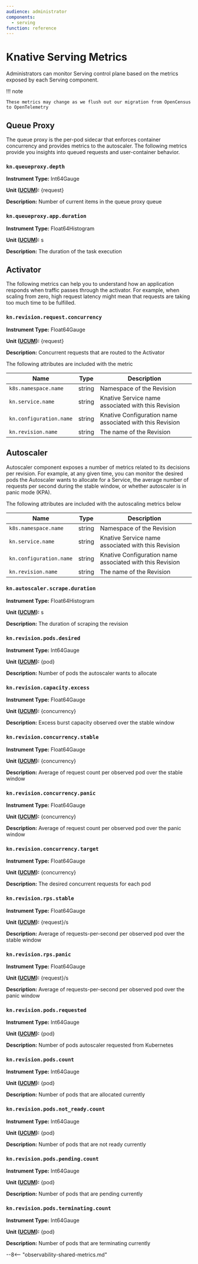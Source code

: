 ```yaml
---
audience: administrator
components:
  - serving
function: reference
---
```


# Knative Serving Metrics

Administrators can monitor Serving control plane based on the metrics exposed by each Serving component.

!!! note

    These metrics may change as we flush out our migration from OpenCensus to OpenTelemetry

## Queue Proxy

The queue proxy is the per-pod sidecar that enforces container concurrency and provides metrics to the autoscaler. The following metrics provide you insights into queued
requests and user-container behavior.

###  `kn.queueproxy.depth`

**Instrument Type:** Int64Gauge

**Unit ([UCUM](https://ucum.org)):** {request}

**Description:** Number of current items in the queue proxy queue

### `kn.queueproxy.app.duration`

**Instrument Type:** Float64Histogram

**Unit ([UCUM](https://ucum.org)):** s

**Description:** The duration of the task execution

## Activator

The following metrics can help you to understand how an application responds when traffic passes through the activator. For example, when scaling from zero, high request latency might mean that requests are taking too much time to be fulfilled.


### `kn.revision.request.concurrency`

**Instrument Type:** Float64Gauge

**Unit ([UCUM](https://ucum.org)):** {request}

**Description:** Concurrent requests that are routed to the Activator

The following attributes are included with the metric

Name | Type | Description
-|-|-
`k8s.namespace.name` | string | Namespace of the Revision
`kn.service.name` | string | Knative Service name associated with this Revision
`kn.configuration.name` | string | Knative Configuration name associated with this Revision
`kn.revision.name` | string | The name of the Revision

## Autoscaler

Autoscaler component exposes a number of metrics related to its decisions per revision. For example, at any given time, you can monitor the desired pods the Autoscaler wants to allocate for a Service, the average number of requests per second during the stable window, or whether autoscaler is in panic mode (KPA).

The following attributes are included with the autoscaling metrics below

Name | Type | Description
-|-|-
`k8s.namespace.name` | string | Namespace of the Revision
`kn.service.name` | string | Knative Service name associated with this Revision
`kn.configuration.name` | string | Knative Configuration name associated with this Revision
`kn.revision.name` | string | The name of the Revision


### `kn.autoscaler.scrape.duration`

**Instrument Type:** Float64Histogram

**Unit ([UCUM](https://ucum.org)):** s

**Description:** The duration of scraping the revision

### `kn.revision.pods.desired`

**Instrument Type:** Int64Gauge

**Unit ([UCUM](https://ucum.org)):** {pod}

**Description:** Number of pods the autoscaler wants to allocate

### `kn.revision.capacity.excess`

**Instrument Type:** Float64Gauge

**Unit ([UCUM](https://ucum.org)):** {concurrency}

**Description:** Excess burst capacity observed over the stable window

### `kn.revision.concurrency.stable`

**Instrument Type:** Float64Gauge

**Unit ([UCUM](https://ucum.org)):** {concurrency}

**Description:** Average of request count per observed pod over the stable window

### `kn.revision.concurrency.panic`

**Instrument Type:** Float64Gauge

**Unit ([UCUM](https://ucum.org)):** {concurrency}

**Description:** Average of request count per observed pod over the panic window

### `kn.revision.concurrency.target`

**Instrument Type:** Float64Gauge

**Unit ([UCUM](https://ucum.org)):** {concurrency}

**Description:** The desired concurrent requests for each pod

### `kn.revision.rps.stable`

**Instrument Type:** Float64Gauge

**Unit ([UCUM](https://ucum.org)):** {request}/s

**Description:** Average of requests-per-second per observed pod over the stable window

### `kn.revision.rps.panic`

**Instrument Type:** Float64Gauge

**Unit ([UCUM](https://ucum.org)):** {request}/s

**Description:** Average of requests-per-second per observed pod over the panic window

### `kn.revision.pods.requested`

**Instrument Type:** Int64Gauge

**Unit ([UCUM](https://ucum.org)):** {pod}

**Description:** Number of pods autoscaler requested from Kubernetes

### `kn.revision.pods.count`

**Instrument Type:** Int64Gauge

**Unit ([UCUM](https://ucum.org)):** {pod}

**Description:** Number of pods that are allocated currently

### `kn.revision.pods.not_ready.count`

**Instrument Type:** Int64Gauge

**Unit ([UCUM](https://ucum.org)):** {pod}

**Description:** Number of pods that are not ready currently

### `kn.revision.pods.pending.count`

**Instrument Type:** Int64Gauge

**Unit ([UCUM](https://ucum.org)):** {pod}

**Description:** Number of pods that are pending currently

### `kn.revision.pods.terminating.count`

**Instrument Type:** Int64Gauge

**Unit ([UCUM](https://ucum.org)):** {pod}

**Description:** Number of pods that are terminating currently

--8<-- "observability-shared-metrics.md"
